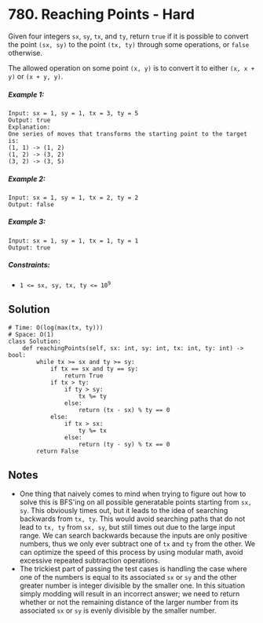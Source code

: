 # 780. Reaching Points - Hard

Given four integers `sx`, `sy`, `tx`, and `ty`, return `true` if it is possible to convert the point `(sx, sy)` to the point `(tx, ty)` through some operations, or `false` otherwise.

The allowed operation on some point `(x, y)` is to convert it to either `(x, x + y)` or `(x + y, y)`.

##### Example 1:

```
Input: sx = 1, sy = 1, tx = 3, ty = 5
Output: true
Explanation:
One series of moves that transforms the starting point to the target is:
(1, 1) -> (1, 2)
(1, 2) -> (3, 2)
(3, 2) -> (3, 5)
```

##### Example 2:

```
Input: sx = 1, sy = 1, tx = 2, ty = 2
Output: false
```

##### Example 3:

```
Input: sx = 1, sy = 1, tx = 1, ty = 1
Output: true
```

##### Constraints:

- <code>1 <= sx, sy, tx, ty <= 10<sup>9</sup></code>

## Solution

```
# Time: O(log(max(tx, ty)))
# Space: O(1)
class Solution:
    def reachingPoints(self, sx: int, sy: int, tx: int, ty: int) -> bool:
        while tx >= sx and ty >= sy:
            if tx == sx and ty == sy:
                return True
            if tx > ty:
                if ty > sy:
                    tx %= ty
                else:
                    return (tx - sx) % ty == 0
            else:
                if tx > sx:
                    ty %= tx
                else:
                    return (ty - sy) % tx == 0
        return False
```

## Notes
- One thing that naively comes to mind when trying to figure out how to solve this is BFS'ing on all possible generatable points starting from `sx, sy`. This obviously times out, but it leads to the idea of searching backwards from `tx, ty`. This would avoid searching paths that do not lead to `tx, ty` from `sx, sy`, but still times out due to the large input range. We can search backwards because the inputs are only positive numbers, thus we only ever subtract one of `tx` and `ty` from the other. We can optimize the speed of this process by using modular math, avoid excessive repeated subtraction operations. 
- The trickiest part of passing the test cases is handling the case where one of the numbers is equal to its associated `sx` or `sy` and the other greater number is integer divisible by the smaller one. In this situation simply modding will result in an incorrect answer; we need to return whether or not the remaining distance of the larger number from its associated `sx` or `sy` is evenly divisible by the smaller number.